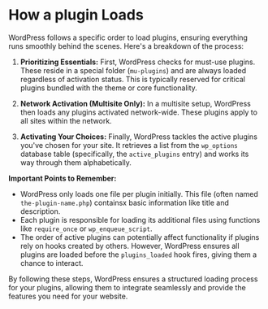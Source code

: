 # How a plugin Loads
WordPress follows a specific order to load plugins, ensuring everything runs smoothly behind the scenes. Here's a breakdown of the process:

1. **Prioritizing Essentials:** First, WordPress checks for must-use plugins. These reside in a special folder (`mu-plugins`) and are always loaded regardless of activation status. This is typically reserved for critical plugins bundled with the theme or core functionality.
    
2. **Network Activation (Multisite Only):** In a multisite setup, WordPress then loads any plugins activated network-wide. These plugins apply to all sites within the network.
    
3. **Activating Your Choices:** Finally, WordPress tackles the active plugins you've chosen for your site. It retrieves a list from the `wp_options` database table (specifically, the `active_plugins` entry) and works its way through them alphabetically.
    

**Important Points to Remember:**

- WordPress only loads one file per plugin initially. This file (often named `the-plugin-name.php`) containsx basic information like title and description.
- Each plugin is responsible for loading its additional files using functions like `require_once` or `wp_enqueue_script`.
- The order of active plugins can potentially affect functionality if plugins rely on hooks created by others. However, WordPress ensures all plugins are loaded before the `plugins_loaded` hook fires, giving them a chance to interact.

By following these steps, WordPress ensures a structured loading process for your plugins, allowing them to integrate seamlessly and provide the features you need for your website.